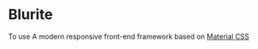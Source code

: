 # Blurite

To use A modern responsive front-end framework based on [Material CSS](http://materializecss.com)

